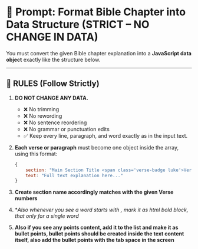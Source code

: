 # 📜 Prompt: Format Bible Chapter into Data Structure (STRICT – NO CHANGE IN DATA)

You must convert the given Bible chapter explanation into a **JavaScript data object** exactly like the structure below.

---

## 🔸 RULES (Follow Strictly)

1. **DO NOT CHANGE ANY DATA.**
   - ❌ No trimming  
   - ❌ No rewording  
   - ❌ No sentence reordering  
   - ❌ No grammar or punctuation edits  
   - ✅ Keep every line, paragraph, and word exactly as in the input text.

2. **Each verse or paragraph** must become one object inside the array, using this format:
   ```javascript
   {
       section: "Main Section Title <span class='verse-badge luke'>Verse X</span>",
       text: "Full text explanation here..."
   }

3. **Create section name accordingly matches with the given Verse numbers**

4. **Also whenever you see a word starts with *, mark it as html bold block, that only for a single word**

5. **Also if you see any points content, add it to the list and make it as bullet points, bullet points should be created inside the text content itself, also add the bullet points with the tab space in the screen**
